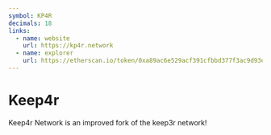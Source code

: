 ```yaml
---
symbol: KP4R
decimals: 18
links:
  - name: website
    url: https://kp4r.network
  - name: explorer
    url: https://etherscan.io/token/0xa89ac6e529acf391cfbbd377f3ac9d93eae9664e
---
```


# Keep4r

Keep4r Network is an improved fork of the keep3r network!
